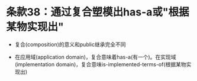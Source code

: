 # 条款38：通过复合塑模出has-a或"根据某物实现出"

- 复合(composition)的意义和public继承完全不同

- 在应用域(application domain)，复合意味着has-a(有一个)。在实现域(implementation domain)，复合意味is-implemented-terms-of(根据某物实现出)
